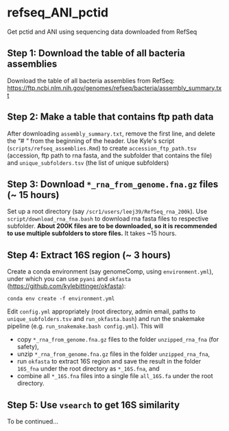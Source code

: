 # refseq_ANI_pctid
Get pctid and ANI using sequencing data downloaded from RefSeq

## Step 1: Download the table of all bacteria assemblies
Download the table of all bacteria assemblies from RefSeq: https://ftp.ncbi.nlm.nih.gov/genomes/refseq/bacteria/assembly_summary.txt

## Step 2: Make a table that contains ftp path data
After downloading `assembly_summary.txt`, remove the first line, and delete the “# “ from the beginning of the header. Use Kyle's script (`scripts/refseq_assemblies.Rmd`) to create `accession_ftp_path.tsv` (accession, ftp path to rna fasta, and the subfolder that contains the file) and `unique_subfolders.tsv` (the list of unique subfolders) 

## Step 3: Download `*_rna_from_genome.fna.gz` files (~ 15 hours)
Set up a root directory (say `/scr1/users/leej39/RefSeq_rna_200k`). Use `script/download_rna_fna.bash` to download rna fasta files to respective subfolder. **About 200K files are to be downloaded, so it is recommended to use multiple subfolders to store files.** It takes ~15 hours.

## Step 4: Extract 16S region (~ 3 hours)
Create a conda environment (say genomeComp, using `environment.yml`), under which you can use `pyani` and `okfasta` (https://github.com/kylebittinger/okfasta):
```
conda env create -f environment.yml
```
Edit `config.yml` appropriately (root directory, admin email, paths to `unique_subfolders.tsv` and `run_okfasta.bash`) and run the snakemake pipeline (e.g. `run_snakemake.bash config.yml`). This will
- copy `*_rna_from_genome.fna.gz` files to the folder `unzipped_rna_fna` (for safety),
- unzip `*_rna_from_genome.fna.gz` files in the folder `unzipped_rna_fna`,
- run `okfasta` to extract 16S region and save the result in the folder `16S_fna` under the root directory as `*_16S.fna`, and
- combine all `*_16S.fna` files into a single file `all_16S.fa` under the root directory.

## Step 5: Use `vsearch` to get 16S similarity
To be continued...
